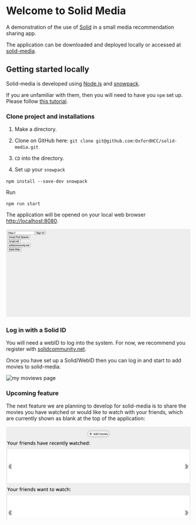 # Welcome to Solid Media

A demonstration of the use of [Solid](https://solidproject.org/) in a small media recommendation sharing app.


The application can be downloaded and deployed locally or accessed at [solid-media](https://oxfordhcc.github.io/solid-media/).

## Getting started locally


Solid-media is developed using [Node.js](https://nodejs.org/en/) and [snowpack](https://www.snowpack.dev/tutorials/getting-started). 

If you are unfamiliar with them, then you will need to have you `npm` set up. Please follow [this tutorial](https://docs.npmjs.com/getting-started).


### Clone project and installations

1. Make a directory.

2. Clone on GitHub here:
`git clone git@github.com:OxfordHCC/solid-media.git`

3. `CD` into the directory.

4. Set up your `snowpack`

`npm install --save-dev snowpack`

Run
```
npm run start
```

The application will be opened on your local web browser [http://localhost:8080](http://localhost:8080).

![login page](/img/login.png)

### Log in with a Solid ID

You will need a webID to log into the system. For now, we recommend you register with [solidcommunity.net](https://solidcommunity.net).

Once you have set up a Solid/WebID then you can log in and start to add movies to solid-media.

![my moviews page](/img/my-movie.png)


### Upcoming feature

The next feature we are planning to develop for solid-media is to share the movies you have watched or would like to watch with your friends, which are currently shown as blank at the top of the application:

![friends page](/img/future.png)